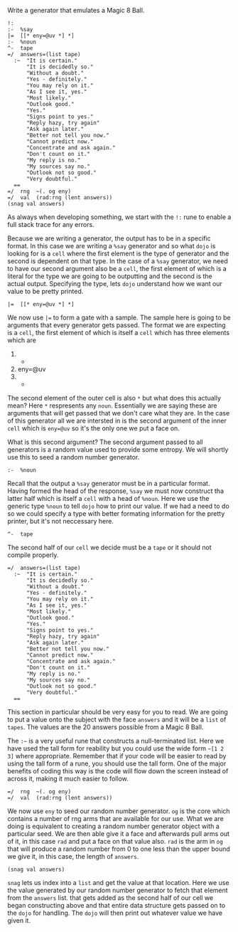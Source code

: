 Write a generator that emulates a Magic 8 Ball.

```
!:
:-  %say
|=  [[* eny=@uv *] *]
:-  %noun
^-  tape
=/  answers=(list tape)
  :~  "It is certain."
      "It is decidedly so."
      "Without a doubt."
      "Yes - definitely."
      "You may rely on it."
      "As I see it, yes."
      "Most likely."
      "Outlook good."
      "Yes."
      "Signs point to yes."
      "Reply hazy, try again"
      "Ask again later."
      "Better not tell you now."
      "Cannot predict now."
      "Concentrate and ask again."
      "Don't count on it."
      "My reply is no."
      "My sources say no."
      "Outlook not so good."
      "Very doubtful."
  ==
=/  rng  ~(. og eny)
=/  val  (rad:rng (lent answers))
(snag val answers)
```

As always when developing something, we start with the `!:` rune to enable a full stack trace for any errors.

Because we are writing a generator, the output has to be in a specific format. In this case we are writing a `%say` generator and so what `dojo` is looking for is a `cell` where the first element is the type of generator and the second is dependent on that type. In the case of a `%say` generator, we need to have our second argument also be a `cell`, the first element of which is a literal for the type we are going to be outputting and the second is the actual output. Specifying the type, lets `dojo` understand how we want our value to be pretty printed.

```
|=  [[* eny=@uv *] *]
```

We now use `|=` to form a gate with a sample. The sample here is going to be arguments that every generator gets passed. The format we are expecting is a `cell`, the first element of which is itself a `cell` which has three elements which are

1.  *
2.  eny=@uv
3.  * 

The second element of the outer cell is also `*` but what does this actually mean? Here `*` respresents any `noun`. Essentially we are saying these are arguments that will get passed that we don't care what they are. In the case of this generator all we are intersted in is the second argument of the inner `cell` which is `eny=@uv` so it's the only one we put a face on.

What is this second argument? The second argument passed to all generators is a random value used to provide some entropy. We will shortly use this to seed a random number generator.

```
:-  %noun
```

Recall that the output a `%say` generator must be in a particular format. Having formed the head of the response, `%say` we must now construct tha latter half which is itself a `cell` with a head of `%noun`. Here we use the generic type `%noun` to tell `dojo` how to print our value. If we had a need to do so we could specify a type with better formating information for the pretty printer, but it's not neccessary here.

```
^-  tape
```

The second half of our `cell` we decide must be a `tape` or it should not compile properly.

```
=/  answers=(list tape)
  :~  "It is certain."
      "It is decidedly so."
      "Without a doubt."
      "Yes - definitely."
      "You may rely on it."
      "As I see it, yes."
      "Most likely."
      "Outlook good."
      "Yes."
      "Signs point to yes."
      "Reply hazy, try again"
      "Ask again later."
      "Better not tell you now."
      "Cannot predict now."
      "Concentrate and ask again."
      "Don't count on it."
      "My reply is no."
      "My sources say no."
      "Outlook not so good."
      "Very doubtful."
  ==
```

This section in particular should be very easy for you to read. We are going to put a value onto the subject with the face `answers` and it will be a `list` of `tapes`. The values are the 20 answers possible from a Magic 8 Ball.

The `:~` is a very useful rune that constructs a null-terminated list. Here we have used the tall form for reability but you could use the wide form `~[1 2 3]` where appropriate. Remember that if your code will be easier to read by using the tall form of a rune, you should use the tall form. One of the major benefits of coding this way is the code will flow down the screen instead of across it, making it much easier to follow.

```
=/  rng  ~(. og eny)
=/  val  (rad:rng (lent answers))
```

We now use `eny` to seed our random number generator. `og` is the core which contains a number of rng arms that are available for our use. What we are doing is equivalent to creating a random number generator object with a particular seed. We are then able give it a face and afterwards pull arms out of it, in this case `rad` and put a face on that value also. `rad` is the arm in `og` that will produce a random number from 0 to one less than the upper bound we give it, in this case, the length of `answers`.

```
(snag val answers)
```

`snag` lets us index into a `list` and get the value at that location. Here we use the value generated by our random number generator to fetch that element from the `answers` list. that gets added as the second half of our cell we began constructing above and that entire data structure gets passed on to the `dojo` for handling. The `dojo` will then print out whatever value we have given it.
